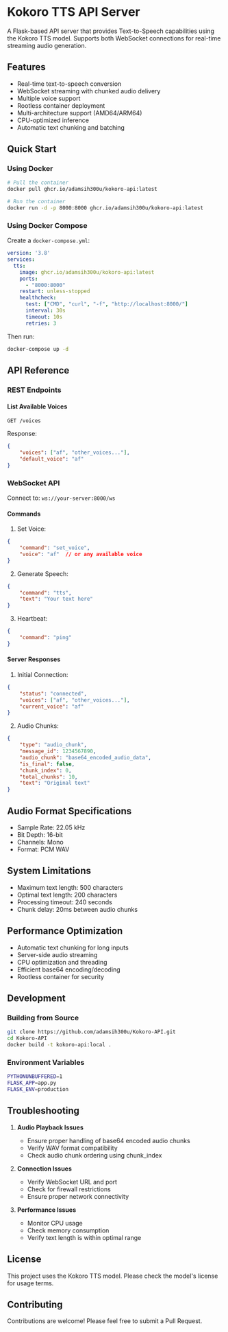 # Kokoro TTS API Server

A Flask-based API server that provides Text-to-Speech capabilities using the Kokoro TTS model. Supports both WebSocket connections for real-time streaming audio generation.

## Features

- Real-time text-to-speech conversion
- WebSocket streaming with chunked audio delivery
- Multiple voice support
- Rootless container deployment
- Multi-architecture support (AMD64/ARM64)
- CPU-optimized inference
- Automatic text chunking and batching

## Quick Start

### Using Docker

```bash
# Pull the container
docker pull ghcr.io/adamsih300u/kokoro-api:latest

# Run the container
docker run -d -p 8000:8000 ghcr.io/adamsih300u/kokoro-api:latest
```

### Using Docker Compose

Create a `docker-compose.yml`:
```yaml
version: '3.8'
services:
  tts:
    image: ghcr.io/adamsih300u/kokoro-api:latest
    ports:
      - "8000:8000"
    restart: unless-stopped
    healthcheck:
      test: ["CMD", "curl", "-f", "http://localhost:8000/"]
      interval: 30s
      timeout: 10s
      retries: 3
```

Then run:
```bash
docker-compose up -d
```

## API Reference

### REST Endpoints

#### List Available Voices
```http
GET /voices
```

Response:
```json
{
    "voices": ["af", "other_voices..."],
    "default_voice": "af"
}
```

### WebSocket API

Connect to: `ws://your-server:8000/ws`

#### Commands

1. Set Voice:
```json
{
    "command": "set_voice",
    "voice": "af"  // or any available voice
}
```

2. Generate Speech:
```json
{
    "command": "tts",
    "text": "Your text here"
}
```

3. Heartbeat:
```json
{
    "command": "ping"
}
```

#### Server Responses

1. Initial Connection:
```json
{
    "status": "connected",
    "voices": ["af", "other_voices..."],
    "current_voice": "af"
}
```

2. Audio Chunks:
```json
{
    "type": "audio_chunk",
    "message_id": 1234567890,
    "audio_chunk": "base64_encoded_audio_data",
    "is_final": false,
    "chunk_index": 0,
    "total_chunks": 10,
    "text": "Original text"
}
```

## Audio Format Specifications

- Sample Rate: 22.05 kHz
- Bit Depth: 16-bit
- Channels: Mono
- Format: PCM WAV

## System Limitations

- Maximum text length: 500 characters
- Optimal text length: 200 characters
- Processing timeout: 240 seconds
- Chunk delay: 20ms between audio chunks

## Performance Optimization

- Automatic text chunking for long inputs
- Server-side audio streaming
- CPU optimization and threading
- Efficient base64 encoding/decoding
- Rootless container for security

## Development

### Building from Source

```bash
git clone https://github.com/adamsih300u/Kokoro-API.git
cd Kokoro-API
docker build -t kokoro-api:local .
```

### Environment Variables

```bash
PYTHONUNBUFFERED=1
FLASK_APP=app.py
FLASK_ENV=production
```

## Troubleshooting

1. **Audio Playback Issues**
   - Ensure proper handling of base64 encoded audio chunks
   - Verify WAV format compatibility
   - Check audio chunk ordering using chunk_index

2. **Connection Issues**
   - Verify WebSocket URL and port
   - Check for firewall restrictions
   - Ensure proper network connectivity

3. **Performance Issues**
   - Monitor CPU usage
   - Check memory consumption
   - Verify text length is within optimal range

## License

This project uses the Kokoro TTS model. Please check the model's license for usage terms.

## Contributing

Contributions are welcome! Please feel free to submit a Pull Request.
```
